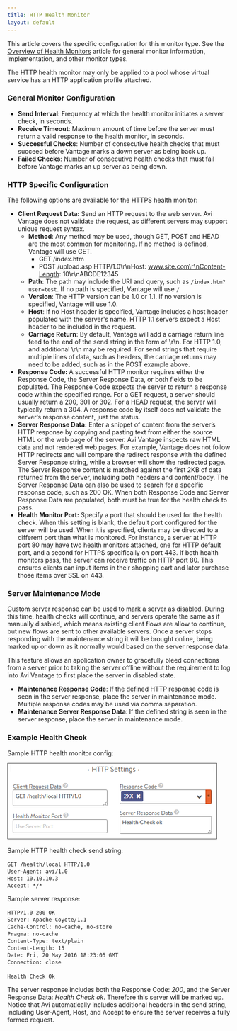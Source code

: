```yaml
---
title: HTTP Health Monitor
layout: default
---
```

This article covers the specific configuration for this monitor type.  See the <a href="/docs/16.3/overview-of-health-monitors">Overview of Health Monitors</a> article for general monitor information, implementation, and other monitor types.

The HTTP health monitor may only be applied to a pool whose virtual service has an HTTP application profile attached.

### General Monitor Configuration

* **Send Interval**:  Frequency at which the health monitor initiates a server check, in seconds.
* **Receive Timeout**:  Maximum amount of time before the server must return a valid response to the health monitor, in seconds.
* **Successful Checks**:  Number of consecutive health checks that must succeed before Vantage marks a down server as being back up.
* **Failed Checks**:  Number of consecutive health checks that must fail before Vantage marks an up server as being down. 

### HTTP Specific Configuration

The following options are available for the HTTPS health monitor:

* **Client Request Data:**  Send an HTTP request to the web server. Avi Vantage does not validate the request, as different servers may support unique request syntax.  
    * **Method**:  Any method may be used, though GET, POST and HEAD are the most common for monitoring. If no method is defined, Vantage will use GET.  
        * GET /index.htm
        * POST /upload.asp HTTP/1.0\r\nHost: www.site.com\r\nContent-Length: 10\r\nABCDE12345
    * **Path**:  The path may include the URI and query, such as <code>/index.htm?user=test</code>. If no path is specified, Vantage will use <code>/</code>
    * **Version**:  The HTTP version can be 1.0 or 1.1. If no version is specified, Vantage will use 1.0.
    * **Host**:  If no Host header is specified, Vantage includes a host header populated with the server's name.  HTTP 1.1 servers expect a Host header to be included in the request.
    * **Carriage Return**:  By default, Vantage will add a carriage return line feed to the end of the send string in the form of \r\n.  For HTTP 1.0, and additional \r\n may be required.  For send strings that require multiple lines of data, such as headers, the carriage returns may need to be added, such as in the POST example above.
* **Response Code:**  A successful HTTP monitor requires either the Response Code, the Server Response Data, or both fields to be populated. The Response Code expects the server to return a response code within the specified range. For a GET request, a server should usually return a 200, 301 or 302. For a HEAD request, the server will typically return a 304. A response code by itself does not validate the server’s response content, just the status.
* **Server Response Data:**  Enter a snippet of content from the server’s HTTP response by copying and pasting text from either the source HTML or the web page of the server. Avi Vantage inspects raw HTML data and not rendered web pages. For example, Vantage does not follow HTTP redirects and will compare the redirect response with the defined Server Response string, while a browser will show the redirected page. The Server Response content is matched against the first 2KB of data returned from the server, including both headers and content/body. The Server Response Data can also be used to search for a specific response code, such as 200 OK. When both Response Code and Server Response Data are populated, both must be true for the health check to pass.
* **Health Monitor Port:**  Specify a port that should be used for the health check. When this setting is blank, the default port configured for the server will be used. When it is specified, clients may be directed to a different port than what is monitored. For instance, a server at HTTP port 80 may have two health monitors attached, one for HTTP default port, and a second for HTTPS specifically on port 443. If both health monitors pass, the server can receive traffic on HTTP port 80. This ensures clients can input items in their shopping cart and later purchase those items over SSL on 443. 

### Server Maintenance Mode

Custom server response can be used to mark a server as disabled.  During this time, health checks will continue, and servers operate the same as if manually disabled, which means existing client flows are allow to continue, but new flows are sent to other available servers.  Once a server stops responding with the maintenance string it will be brought online, being marked up or down as it normally would based on the server response data.

This feature allows an application owner to gracefully bleed connections from a server prior to taking the server offline without the requirement to log into Avi Vantage to first place the server in disabled state.

* **Maintenance Response Code**:  If the defined HTTP response code is seen in the server response, place the server in maintenance mode. Multiple response codes may be used via comma separation.
* **Maintenance Server Response Data**:  If the defined string is seen in the server response, place the server in maintenance mode. 

### Example Health Check

Sample HTTP health monitor config:

<a href="img/HTTPmonitor.png"><img class="size-full wp-image-9194 alignnone" src="img/HTTPmonitor.png" alt="HTTPmonitor" width="474" height="172"></a>

Sample HTTP health check send string:

<pre><code class="language-lua">GET /health/local HTTP/1.0
User-Agent: avi/1.0
Host: 10.10.10.3
Accept: */*</code></pre>  

Sample server response:

<pre><code class="language-lua">HTTP/1.0 200 OK
Server: Apache-Coyote/1.1
Cache-Control: no-cache, no-store
Pragma: no-cache
Content-Type: text/plain
Content-Length: 15
Date: Fri, 20 May 2016 18:23:05 GMT
Connection: close

Health Check Ok</code></pre>  

The server response includes both the Response Code: *200*, and the Server Response Data: *Health Check ok*. Therefore this server will be marked up.
Notice that Avi automatically includes additional headers in the send string, including User-Agent, Host, and Accept to ensure the server receives a fully formed request.

